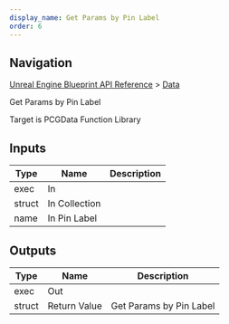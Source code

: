 ```yaml
---
display_name: Get Params by Pin Label
order: 6
---
```

## Navigation

[Unreal Engine Blueprint API Reference](https://dev.epicgames.com/documentation/en-us/unreal-engine/BlueprintAPI) > [Data](https://dev.epicgames.com/documentation/en-us/unreal-engine/BlueprintAPI/Data)

Get Params by Pin Label

Target is PCGData Function Library

## Inputs

| Type | Name | Description |
| --- | --- | --- |
| exec | In |  |
| struct | In Collection |  |
| name | In Pin Label |  |

## Outputs

| Type | Name | Description |
| --- | --- | --- |
| exec | Out |  |
| struct | Return Value | Get Params by Pin Label |
